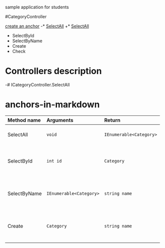 sample application for students

#CategoryController

[create an anchor](#anchors-in-markdown)
-* [SelectAll](#ICategoryController.SelectAll)
 +* [SelectAll](#SelectAll)
  * SelectById
  * SelectByName
  * Create
   * Check
  
  # Controllers description
 -# ICategoryController.SelectAll

# anchors-in-markdown

|Method name| Arguments|Return|Description
| :-- | :-- | :-- | :-- |
| SelectAll  | ```void``` | ```IEnumerable<Category>```| Gets full category list. |
| SelectById  | ```int id```  | ```Category```  | Fetches single category by primary key. |
| SelectByName  | ```IEnumerable<Category>```  | ```string name```  | Fetches category list with target name. |
| Create  | ```Category```  | ```string name```  | Category a new instance of the category. |
